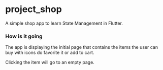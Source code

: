 # project_shop

A simple shop app to learn State Management in Flutter.

### How is it going

The app is displaying the initial page that contains the
items the user can buy with icons do favorite it or add to
cart.

Clicking the item will go to an empty page.